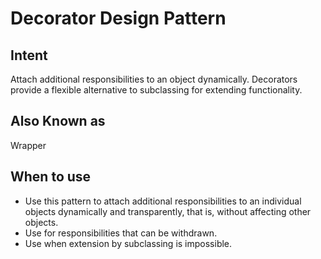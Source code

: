 # Decorator Design Pattern

## Intent
Attach additional responsibilities to an object dynamically. Decorators provide
a flexible alternative to subclassing for extending functionality.

## Also Known as
Wrapper

## When to use
- Use this pattern to attach additional responsibilities to an individual
  objects dynamically and transparently, that is, without affecting other
  objects.
- Use for responsibilities that can be withdrawn.
- Use when extension by subclassing is impossible.
